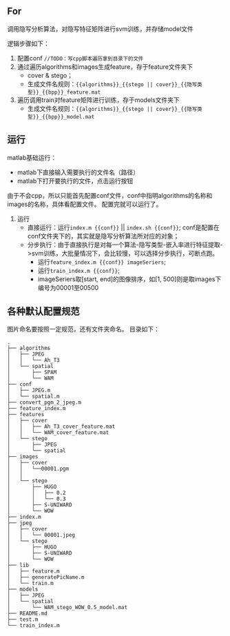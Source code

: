 ## For
调用隐写分析算法，对隐写特征矩阵进行svm训练，并存储model文件

逻辑步骤如下：

1. 配置conf `//TODO：写cpp脚本遍历拿到目录下的文件`
2. 通过遍历algorithms和images生成feature，存于feature文件夹下
	 * cover & stego；
	 * 生成文件名规则：`{{algorithms}}_{{stego || cover}}_{{隐写类型}}_{{bpp}}_feature.mat`
3. 遍历调用train对feature矩阵进行训练，存于models文件夹下
	* 生成文件名规则：`{{algorithms}}_{{stego || cover}}_{{隐写类型}}_{{bpp}}_model.mat`

## 运行
matlab基础运行：
* matlab下直接输入需要执行的文件名（路径）
* matlab下打开要执行的文件，点击运行按钮

由于不会cpp，所以只能首先配置conf文件，conf中指明algorithms的名称和images的名称，具体看配置文件。
配置完就可以运行了。

1. 运行
	* 直接运行：运行`index.m {{conf}}` || `index.sh {{conf}}`;  conf是配置在conf文件夹下的，其实就是隐写分析算法所对应的对象；
	* 分步执行：由于直接执行是对每一个算法-隐写类型-嵌入率进行特征提取->svm训练，大批量情况下，会比较慢，可以选择分步执行，可断点跑。
		* 运行`feature_index.m {{conf}} imageSeriers`;
		* 运行`train_index.m {{conf}}`;
		* imageSeriers取[start, end]的图像排序，如[1, 500]则是取images下编号为00001至00500

## 各种默认配置规范
图片命名要按照一定规范，还有文件夹命名。
目录如下：

	.
	├── algorithms
	│   ├── JPEG
	│   │   └── Ah_T3
	│   └── spatial
	│       ├── SPAM
	│       └── WAM
	├── conf
	│   ├── JPEG.m
	│   └── spatial.m
	├── convert_pgm_2_jpeg.m
	├── feature_index.m
	├── features
	│   ├── cover
	│   │   ├── Ah_T3_cover_feature.mat
	│   │   └── WAM_cover_feature.mat
	│   └── stego
	│       ├── JPEG
	│       └── spatial
	├── images
	│   ├── cover
	│   │   └──00001.pgm
	│   │ 
	│   └── stego
	│       ├── HUGO
	│       │ 	├── 0.2
	│       │ 	└── 0.3
	│       ├── S-UNIWARD
	│       └── WOW
	├── index.m
	├── jpeg
	│   ├── cover
	│   │   └── 00001.jpeg
	│   └── stego
	│       ├── HUGO
	│       ├── S-UNIWARD
	│       └── WOW
	├── lib
	│   ├── feature.m
	│   ├── generatePicName.m
	│   └── train.m
	├── models
	│   ├── JPEG
	│   └── spatial
	│       └── WAM_stego_WOW_0.5_model.mat
	├── README.md
	├── test.m
	└── train_index.m
